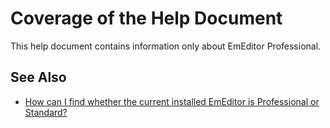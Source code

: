 # Coverage of the Help Document

This help document contains information only about EmEditor Professional.

## See Also

- [How can I find whether the current installed EmEditor is Professional or Standard?](../faq/purchase/how_to_find_version.md)